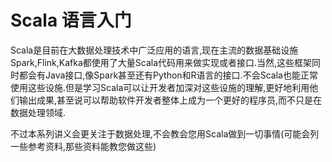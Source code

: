 # Scala 语言入门
Scala是目前在大数据处理技术中广泛应用的语言,现在主流的数据基础设施Spark,Flink,Kafka都使用了大量Scala代码用来做实现或者接口.当然,这些框架同时都会有Java接口,像Spark甚至还有Python和R语言的接口.不会Scala也能正常使用这些设施.但是学习Scala可以让开发者加深对这些设施的理解,更好地利用他们输出成果,甚至说可以帮助软件开发者整体上成为一个更好的程序员,而不只是在数据处理领域.

不过本系列讲义会更关注于数据处理,不会教会您用Scala做到一切事情(可能会列一些参考资料,那些资料能教您做这些)
